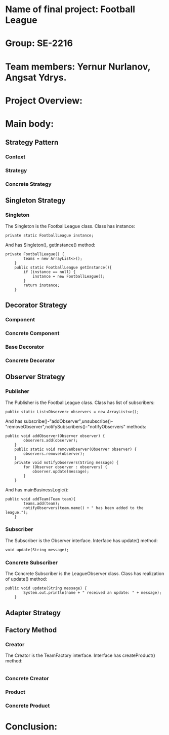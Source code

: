# Name of final project: Football League
# Group: SE-2216
# Team members: Yernur Nurlanov, Angsat Ydrys.
# Project Overview:
# Main body:
## Strategy Pattern
### Context

### Strategy

### Concrete Strategy

## Singleton Strategy
### Singleton
The Singleton is the FootballLeague class. Class has instance:
```
private static FootballLeague instance;
```
And has Singleton(), getInstance() method:
```
private FootballLeague() {
        teams = new ArrayList<>();
    }
    public static FootballLeague getInstance(){
        if (instance == null) {
            instance = new FootballLeague();
        }
        return instance;
    }
```
## Decorator Strategy
### Component

### Concrete Component

### Base Decorator

### Concrete Decorator

## Observer Strategy
### Publisher
The Publisher is the FootballLeague class. Class has list of subscribers:
```
public static List<Observer> observers = new ArrayList<>();
```
And has subscribe()-"addObserver",unsubscribe()-"removeObserver",notifySubscribers()-"notifyObservers" methods:
```
public void addObserver(Observer observer) {
        observers.add(observer);
    }
    public static void removeObserver(Observer observer) {
        observers.remove(observer);
    }
    private void notifyObservers(String message) {
        for (Observer observer : observers) {
            observer.update(message);
        }
    }
```
And has mainBusinessLogic():
```
public void addTeam(Team team){
        teams.add(team);
        notifyObservers(team.name() + " has been added to the league.");
    }
```
### Subscriber
The Subscriber is the Observer interface. Interface has update() method:
```
void update(String message);
```
### Concrete Subscriber
The Concrete Subscriber is the LeagueObserver class. Class has realization of update() method:
```
public void update(String message) {
        System.out.println(name + " received an update: " + message);
    }
```
## Adapter Strategy
## Factory Method
### Creator
The Creator is the TeamFactory interface. Interface has createProduct() method:
```

```
### Concrete Creator

### Product

### Concrete Product

# Conclusion:

